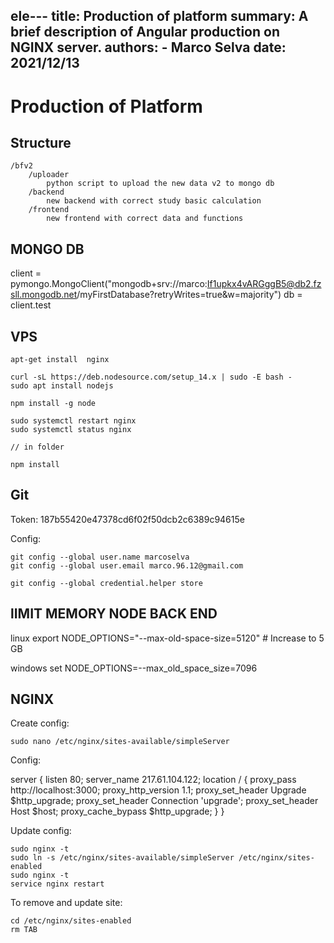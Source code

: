 
ele---
title: Production of platform 
summary: A brief description of Angular production on NGINX server.
authors:
    - Marco Selva
date: 2021/12/13
---


# Production of Platform

## Structure

    /bfv2
        /uploader
            python script to upload the new data v2 to mongo db
        /backend
            new backend with correct study basic calculation
        /frontend
            new frontend with correct data and functions
## MONGO DB


client = pymongo.MongoClient("mongodb+srv://marco:If1upkx4vARGggB5@db2.fzsll.mongodb.net/myFirstDatabase?retryWrites=true&w=majority")
db = client.test



## VPS

    apt-get install  nginx

    curl -sL https://deb.nodesource.com/setup_14.x | sudo -E bash -
    sudo apt install nodejs

    npm install -g node
    
    sudo systemctl restart nginx
    sudo systemctl status nginx
    
    // in folder
    
    npm install
    
    
## Git

Token:
    187b55420e47378cd6f02f50dcb2c6389c94615e
    

Config: 

    git config --global user.name marcoselva
    git config --global user.email marco.96.12@gmail.com
    
    git config --global credential.helper store
    


## lIMIT MEMORY NODE BACK END

linux
export NODE_OPTIONS="--max-old-space-size=5120" # Increase to 5 GB

windows
set NODE_OPTIONS=--max_old_space_size=7096

## NGINX

Create config:

    sudo nano /etc/nginx/sites-available/simpleServer
    
Config:

server {
    listen 80;
    server_name 217.61.104.122;
    location / {
        proxy_pass http://localhost:3000;
        proxy_http_version 1.1;
        proxy_set_header Upgrade $http_upgrade;
        proxy_set_header Connection 'upgrade';
        proxy_set_header Host $host;
        proxy_cache_bypass $http_upgrade;
    }
}

Update config:
    
    sudo nginx -t
    sudo ln -s /etc/nginx/sites-available/simpleServer /etc/nginx/sites-enabled
    sudo nginx -t
    service nginx restart
    
To remove and update site:
    
    cd /etc/nginx/sites-enabled
    rm TAB
    
        
        
        
        
